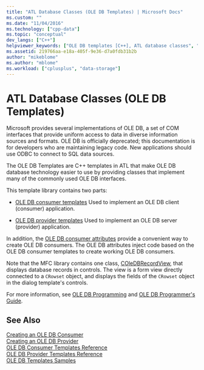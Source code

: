 ```yaml
---
title: "ATL Database Classes (OLE DB Templates) | Microsoft Docs"
ms.custom: ""
ms.date: "11/04/2016"
ms.technology: ["cpp-data"]
ms.topic: "conceptual"
dev_langs: ["C++"]
helpviewer_keywords: ["OLE DB templates [C++], ATL database classes", "database classes [C++], OLE DB", "database classes [C++], ATL"]
ms.assetid: 219766aa-e18a-405f-9e36-d7a0fdb31b2b
author: "mikeblome"
ms.author: "mblome"
ms.workload: ["cplusplus", "data-storage"]
---
```

# ATL Database Classes (OLE DB Templates)
Microsoft provides several implementations of OLE DB, a set of COM interfaces that provide uniform access to data in diverse information sources and formats.  OLE DB is officially deprecated; this documentation is for developers who are maintaining legacy code. New applications should use ODBC to connect to SQL data sources.
  
 The OLE DB Templates are C++ templates in ATL that make OLE DB database technology easier to use by providing classes that implement many of the commonly used OLE DB interfaces.  
  
 This template library contains two parts:  
  
-   [OLE DB consumer templates](../data/oledb/ole-db-consumer-templates-cpp.md) Used to implement an OLE DB client (consumer) application.  
  
-   [OLE DB provider templates](../data/oledb/ole-db-provider-templates-cpp.md) Used to implement an OLE DB server (provider) application.  
  
 In addition, the [OLE DB consumer attributes](../windows/ole-db-consumer-attributes.md) provide a convenient way to create OLE DB consumers. The OLE DB attributes inject code based on the OLE DB consumer templates to create working OLE DB consumers.  
  
 Note that the MFC library contains one class, [COleDBRecordView](../mfc/reference/coledbrecordview-class.md), that displays database records in controls. The view is a form view directly connected to a `CRowset` object, and displays the fields of the `CRowset` object in the dialog template's controls.  
  
 For more information, see [OLE DB Programming](../data/oledb/ole-db-programming.md) and [OLE DB Programmer's Guide](/previous-versions/windows/desktop/ms713643\(v=vs.85\)).  
  
## See Also  
 [Creating an OLE DB Consumer](../data/oledb/creating-an-ole-db-consumer.md)   
 [Creating an OLE DB Provider](../data/oledb/creating-an-ole-db-provider.md)   
 [OLE DB Consumer Templates Reference](../data/oledb/ole-db-consumer-templates-reference.md)   
 [OLE DB Provider Templates Reference](../data/oledb/ole-db-provider-templates-reference.md)   
 [OLE DB Templates Samples](https://github.com/Microsoft/VCSamples)